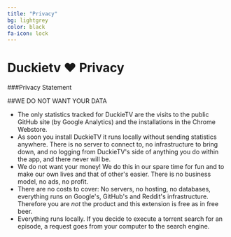 ```yaml
---
title: "Privacy"
bg: lightgrey
color: black
fa-icon: lock
---
```


# Duckietv ♥ Privacy

###Privacy Statement

##WE DO NOT WANT YOUR DATA

* The only statistics tracked for DuckieTV are the visits to the public GitHub site (by Google Analytics) and the installations in the Chrome Webstore.
* As soon you install DuckieTV it runs locally without sending statistics anywhere. There is no server to connect to, no infrastructure to bring down, and no logging from DuckieTV's side of anything you do within the app, and there never will be.
* We do not want your money! We do this in our spare time for fun and to make our own lives and that of other's easier. There is no business model, no ads, no profit.
* There are no costs to cover: No servers, no hosting, no databases, everything runs on Google's, GitHub's and Reddit's infrastructure. Therefore you are *not* the product and this extension is free as in free beer.
* Everything runs locally. If you decide to execute a torrent search for an episode, a request goes from your computer to the search engine.
